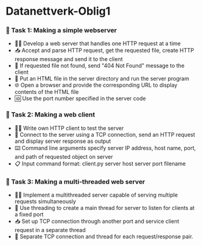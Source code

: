# Datanettverk-Oblig1

<div>
  <h3>📌 Task 1: Making a simple webserver</h3>
  <ul>
    <li>👨‍💻 Develop a web server that handles one HTTP request at a time</li>
    <li>📥 Accept and parse HTTP request, get the requested file, create HTTP response message and send it to the client</li>
    <li>🚫 If requested file not found, send "404 Not Found" message to the client</li>
    <li>📂 Put an HTML file in the server directory and run the server program</li>
    <li>🌐 Open a browser and provide the corresponding URL to display contents of the HTML file</li>
    <li>🆔 Use the port number specified in the server code</li>
  </ul>
  <h3>📌 Task 2: Making a web client</h3>
  <ul>
    <li>👨‍💻 Write own HTTP client to test the server</li>
    <li>🔗 Connect to the server using a TCP connection, send an HTTP request and display server response as output</li>
    <li>⌨️ Command line arguments specify server IP address, host name, port, and path of requested object on server</li>
    <li>📋 Input command format: client.py server host server port filename</li>
  </ul>
  <h3>📌 Task 3: Making a multi-threaded web server</h3>
  <ul>
    <li>👨‍💻 Implement a multithreaded server capable of serving multiple requests simultaneously</li>
    <li>🔗 Use threading to create a main thread for server to listen for clients at a fixed port</li>
    <li>📥 Set up TCP connection through another port and service client request in a separate thread</li>
    <li>🧵 Separate TCP connection and thread for each request/response pair.</li>
  </ul>
</div>

